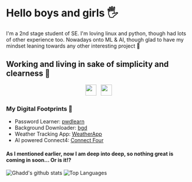 # Hello boys and girls 🖐️

I'm a 2nd stage student of SE. I'm loving linux and python, though had lots of other experience too. Nowadays onto ML & AI, though glad to have my mindset leaning towards any other interesting project 🌄

## Working and living in sake of simplicity and clearness 🥛

<p align='center'>
<a href="https://www.linkedin.com/in/daniil-timachov-1021a11b8/"><img height="30" src="https://github.com/singhkshitij/singhkshitij/blob/master/linkedin.png?raw=true"></a>&nbsp;&nbsp;
<a href="mailto:daniiltimachov@gmail.com"><img height="30" src="https://github.com/singhkshitij/singhkshitij/blob/master/mail.png?raw=true"></a>
</p>

### My Digital Footprints 🌱

* Password Learner: [pwdlearn](https://pypi.org/project/Password-Learner/)
* Background Downloader: [bgd](https://github.com/ghadd/bg-downloader)
* Weather Tracking App: [WeatherApp](https://github.com/ghadd/WeatherApp)
* AI powered Connect4: [Connect Four](https://t.me/connect_4our_bot)
  
#### As I mentioned earlier, now I am deep into deep, so nothing great is coming in soon... Or is it⁉️

![Ghadd's github stats](https://github-readme-stats.vercel.app/api?username=ghadd&hide=contribs,prs&show_icons=true&hide_border=true&theme=dracula)
![Top Languages](https://github-readme-stats.vercel.app/api/top-langs/?username=ghadd&layout=compact&hide_border=true&theme=dracula)
